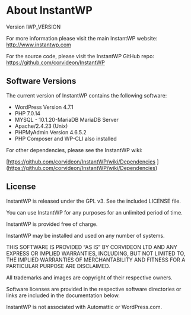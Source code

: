 # About InstantWP

Version IWP_VERSION

For more information please visit the main InstantWP website: [http://www.instantwp.com ](http://www.instantwp.com) 

For the source code, please visit the InstantWP GitHub repo:
[https://github.com/corvideon/InstantWP ](https://github.com/corvideon/InstantWP) 


## Software Versions

The current version of InstantWP contains the following software:

 * WordPress Version 4.7.1
 * PHP 7.0.14 
 * MYSQL - 10.1.20-MariaDB MariaDB Server
 * Apache/2.4.23 (Unix)
 * PHPMyAdmin Version 4.6.5.2
 * PHP Composer and WP-CLI also installed

For other dependencies, please see the InstantWP wiki:

[https://github.com/corvideon/InstantWP/wiki/Dependencies ] (https://github.com/corvideon/InstantWP/wiki/Dependencies)

## License

InstantWP is released under the GPL v3. See the included LICENSE file.

You can use InstantWP for any purposes for an unlimited period of time. 

InstantWP is provided free of charge.

InstantWP may be installed and used on any number of systems.

THIS SOFTWARE IS PROVIDED “AS IS” BY CORVIDEON LTD AND ANY EXPRESS OR IMPLIED WARRANTIES, INCLUDING, BUT NOT LIMITED TO, THE IMPLIED WARRANTIES OF MERCHANTABILITY AND FITNESS FOR A PARTICULAR PURPOSE ARE DISCLAIMED.

All trademarks and images are copyright of their respective owners.

Software licenses are provided in the respective software directories or links are included in the documentation below.

InstantWP is not associated with Automattic or WordPress.com.

